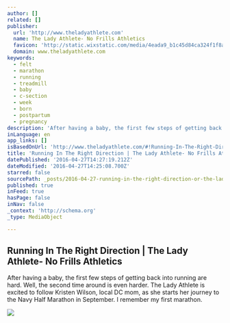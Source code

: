 ```yaml
---
author: []
related: []
publisher:
  url: 'http://www.theladyathlete.com'
  name: The Lady Athlete- No Frills Athletics
  favicon: 'http://static.wixstatic.com/media/4eada9_b1c45d84ca324f1f8a0b0fb886a0cd24.jpg/v1/fill/w_16%2Ch_16%2Clg_1/4eada9_b1c45d84ca324f1f8a0b0fb886a0cd24.jpg'
  domain: www.theladyathlete.com
keywords:
  - felt
  - marathon
  - running
  - treadmill
  - baby
  - c-section
  - week
  - born
  - postpartum
  - pregnancy
description: 'After having a baby, the first few steps of getting back into running are hard. Well, the second time around is even harder. The Lady Athlete is excited to follow Kristen Wilson, local DC mom, as she starts her journey to the Navy Half Marathon in September. I remember my first marathon.'
inLanguage: en
app_links: []
isBasedOnUrl: 'http://www.theladyathlete.com/#!Running-In-The-Right-Direction/cmbz/571bd3f00cf25351a37f4c41'
title: 'Running In The Right Direction | The Lady Athlete- No Frills Athletics'
datePublished: '2016-04-27T14:27:19.212Z'
dateModified: '2016-04-27T14:25:08.700Z'
starred: false
sourcePath: _posts/2016-04-27-running-in-the-right-direction-or-the-lady-athlete-no-frills.md
published: true
inFeed: true
hasPage: false
inNav: false
_context: 'http://schema.org'
_type: MediaObject

---
```

<article style=""><h1>Running In The Right Direction | The Lady Athlete- No Frills Athletics</h1><p>After having a baby, the first few steps of getting back into running are hard. Well, the second time around is even harder. The Lady Athlete is excited to follow Kristen Wilson, local DC mom, as she starts her journey to the Navy Half Marathon in September. I remember my first marathon.</p><img src="http://static.wixstatic.com/media/4eada9_08adf23e45134aa0a9b81c2f8a90d069.jpg" /></article>